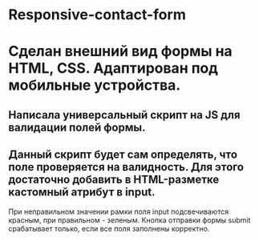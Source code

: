 # Responsive-contact-form

# Сделан внешний вид формы на HTML, CSS.  Адаптирован под мобильные устройства.

## Написала универсальный скрипт на JS для валидации полей формы. 
## Данный скрипт будет сам определять, что поле проверяется на валидность. Для этого достаточно добавить в HTML-разметке кастомный атрибут в input. 
При неправильном значении рамки поля input подсвечиваются красным, при правильном - зеленым. Кнопка отправки формы submit срабатывает только, если все поля заполнены корректно.
